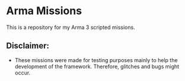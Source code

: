 # Arma Missions
This is a repository for my Arma 3 scripted missions.

## Disclaimer:
 - These missions were made for testing purposes mainly to help the development of the framework. Therefore, glitches and bugs might occur.
